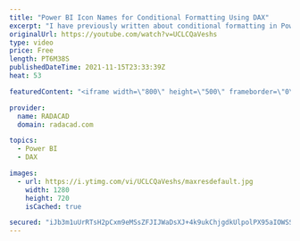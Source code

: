 ```yaml
---
title: "Power BI Icon Names for Conditional Formatting Using DAX"
excerpt: "I have previously written about conditional formatting in Power BI, and how you can take one step further with using DAX to dynamically change the conditional formatting. Conditional formatting with DAX for colors is easy, you can use the color name or their hex code. But for Icons, it is slightly different."
originalUrl: https://youtube.com/watch?v=UCLCQaVeshs
type: video
price: Free
length: PT6M38S
publishedDateTime: 2021-11-15T23:33:39Z
heat: 53

featuredContent: "<iframe width=\"800\" height=\"500\" frameborder=\"0\" src=\"https://www.youtube.com/embed/UCLCQaVeshs\" allow=\"accelerometer; autoplay; encrypted-media; gyroscope; picture-in-picture\" allowfullscreen></iframe>"

provider:
  name: RADACAD
  domain: radacad.com

topics:
  - Power BI
  - DAX

images:
  - url: https://i.ytimg.com/vi/UCLCQaVeshs/maxresdefault.jpg
    width: 1280
    height: 720
    isCached: true

secured: "iJb3m1uUrRTsH2pCxm9eMSsZFJIJWaDsXJ+4k9ukChjgdkUlpolPX95aIOWSSOY7692Dv9fOupDIGde8WEKPFRnPETVhDXbX3buAZOC3zl+Ihdc+ZPQjCPAqT1bJtIGcee08TXrZEdJjZZGZLyEyNxskPy/7noUaL4tvU3kXK6z85vUdArh2Qw/ApLjCYhvEGZe7GdkECMz4ObteEZprinjPKkGGXjbPvXEi5wnoQppgu91TCqpKhVeeK4BcfOP5ACGgpoU0Zj/Shtq0LM/s6w0pyNGeEMiuyba+K1ZErU6y95ftF91r3A7cn1roAJwVUG84zshntN92O4OGIY+PuxtVYOisERmUAfFbZBEHuHws/st0K/9sxoNvKRKHcXgedT3XyPa6j1KyYX82FbMI+/bk2zZr+7QcNnptPigG1QA=;lQKDWiifsFz4zgE5CIDjvg=="
---
```


